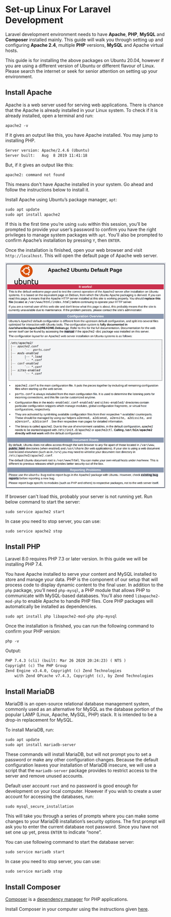 # Set-up Linux For Laravel Development

Laravel development environment needs to have **Apache**, **PHP**, **MySQL** and **Composer** installed mainly. This guide will walk you through setting up and configuring **Apache 2.4**, multiple **PHP** versions, **MySQL** and Apache virtual hosts.

This guide is for installing the above packages on Ubuntu 20.04, however if you are using a different version of Ubuntu or different flavour of Linux. Please search the internet or seek for senior attention on setting up your environment.


## Install Apache

Apache is a web server used for serving web applications. There is chance that the Apache is already installed in your Linux system. To check if it is already installed, open a terminal and run:

```
apache2 -v
```

If it gives an output like this, you have Apache installed. You may jump to installing PHP.

```
Server version: Apache/2.4.6 (Ubuntu)
Server built:   Aug  8 2019 11:41:18
```

But, if it gives an output like this:

```
apache2: command not found
```

This means don't have Apache installed in your system. Go ahead and follow the instructions below to install it.

Install Apache using Ubuntu’s package manager, `apt`:

```
sudo apt update
sudo apt install apache2
```

If this is the first time you’re using `sudo` within this session, you’ll be prompted to provide your user’s password to confirm you have the right privileges to manage system packages with `apt`. You’ll also be prompted to confirm Apache’s installation by pressing `Y`, then `ENTER`.

Once the installation is finished, open your web browser and visit `http://localhost`. This will open the default page of Apache web server.

![Apache Default Page](../../images/small_apache_default_1804.png)

If browser can't load this, probably your server is not running yet. Run below command to start the server:

```
sudo service apache2 start
```

In case you need to stop server, you can use:

```
sudo service apache2 stop
```


## Install PHP

Laravel 8.0 requires PHP 7.3 or later version. In this guide we will be installing PHP 7.4.

You have Apache installed to serve your content and MySQL installed to store and manage your data. PHP is the component of our setup that will process code to display dynamic content to the final user. In addition to the `php` package, you’ll need `php-mysql`, a PHP module that allows PHP to communicate with MySQL-based databases. You’ll also need `libapache2-mod-php` to enable Apache to handle PHP files. Core PHP packages will automatically be installed as dependencies.

```
sudo apt install php libapache2-mod-php php-mysql
```

Once the installation is finished, you can run the following command to confirm your PHP version:

```
php -v
```

Output:

```
PHP 7.4.3 (cli) (built: Mar 26 2020 20:24:23) ( NTS )
Copyright (c) The PHP Group
Zend Engine v3.4.0, Copyright (c) Zend Technologies
    with Zend OPcache v7.4.3, Copyright (c), by Zend Technologies
```


## Install MariaDB

MariaDB is an open-source relational database management system, commonly used as an alternative for MySQL as the database portion of the popular LAMP (Linux, Apache, MySQL, PHP) stack. It is intended to be a drop-in replacement for MySQL.

To install MariaDB, run:

```
sudo apt update
sudo apt install mariadb-server
```

These commands will install MariaDB, but will not prompt you to set a password or make any other configuration changes. Because the default configuration leaves your installation of MariaDB insecure, we will use a script that the `mariadb-server` package provides to restrict access to the server and remove unused accounts.

Default user account `root` and no password is good enough for development on your local computer. However if you wish to create a user account for accessing the databases, run:

```
sudo mysql_secure_installation
```

This will take you through a series of prompts where you can make some changes to your MariaDB installation’s security options. The first prompt will ask you to enter the current database root password. Since you have not set one up yet, press `ENTER` to indicate “none”.

You can use following command to start the database server:

```
sudo service mariadb start
```

In case you need to stop server, you can use:

```
sudo service mariadb stop
```

## Install Composer

[Composer](https://getcomposer.org/) is a [dependency manager](https://getcomposer.org/doc/00-intro.md#dependency-management) for PHP applications.

Install Composer in your computer using the instructions given [here](https://getcomposer.org/download/).
